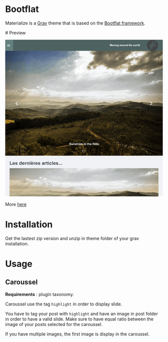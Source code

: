 # Bootflat

Materialize is a [Grav](http://github.com/getgrav/grav) theme that is based on the [Bootflat framework](http://bootflat.github.io/).

# Preview

![Bootflat](assets/bootflat.gif)

More [here](https://github.com/getgrav/grav-theme-antimatter/tree/master/assets)

# Installation

Get the lastest zip version and unzip in theme folder of your grav installation.

# Usage

## Caroussel

**Requirements** : plugin taxonomy.

Caroussel use the tag `highlight` in order to display slide.

You have to tag your post with `highlight` and have an image in post folder in order to have a valid slide.
Make sure to have equal ratio between the image of your posts selected for the caroussel.

If you have multiple images, the first image is display in the caroussel.
